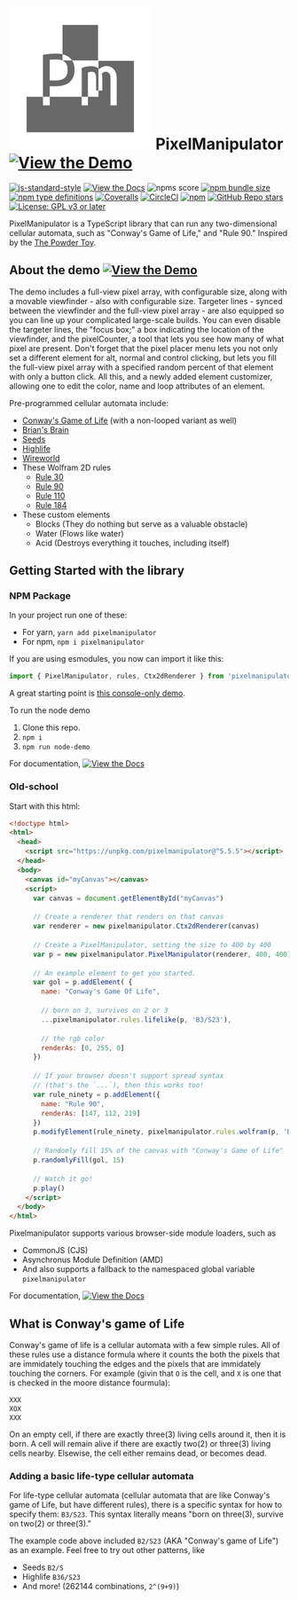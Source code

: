 # ![PixelManipulator logo](media/pixelmanipulator_logo.svg) PixelManipulator [![View the Demo][vtdsvg]][the demo]

[![js-standard-style][standard svg]](http://standardjs.com)
[![View the Docs][vtdosvg]][the docs]
![npms score](https://badges.npms.io/pixelmanipulator.svg)
[![npm bundle size](https://img.shields.io/bundlephobia/minzip/pixelmanipulator)](https://bundlephobia.com/package/pixelmanipulator)
[![npm type definitions](https://img.shields.io/npm/types/pixelmanipulator?logo=typescript&logoColor=white&color=3178c6)](https://www.typescriptlang.org)
[![Coveralls](https://img.shields.io/coveralls/github/Lazerbeak12345/pixelmanipulator?logo=coveralls)](https://coveralls.io/github/Lazerbeak12345/pixelmanipulator?branch=master)
[![CircleCI](https://img.shields.io/circleci/build/github/Lazerbeak12345/pixelmanipulator/master?logo=circleci)](https://app.circleci.com/pipelines/github/Lazerbeak12345/pixelmanipulator?branch=master)
[![npm](https://img.shields.io/npm/v/pixelmanipulator?logo=npm&color=ea2039)](https://www.npmjs.com/package/pixelmanipulator)
[![GitHub Repo stars](https://img.shields.io/github/stars/lazerbeak12345/pixelmanipulator?color=0969da&logo=github)](https://github.com/Lazerbeak12345/pixelmanipulator)
[![License: GPL v3 or later](https://img.shields.io/badge/Licence-GPLv3%20or%20later-bd0000.svg)](https://www.gnu.org/licenses/gpl-3.0)

PixelManipulator is a TypeScript library that can run any two-dimensional
cellular automata, such as "Conway's Game of Life," and "Rule 90." Inspired by the
[The Powder Toy](https://powdertoy.co.uk/).

[repo]: https://github.com/lazerbeak12345/pixelmanipulator
[the demo]: https://lazerbeak12345.github.io/pixelmanipulator/pixelmanipulator.html
[vtdsvg]: https://img.shields.io/badge/view-the_demo-green.svg
[the docs]: https://lazerbeak12345.github.io/pixelmanipulator/modules.html
[vtdosvg]: https://img.shields.io/badge/view-the_docs-informational.svg
[standard svg]: https://img.shields.io/badge/code%20style-standard-brightgreen.svg

## About the demo [![View the Demo][vtdsvg]][the demo]

The demo includes a full-view pixel array, with configurable size, along with a
movable viewfinder - also with configurable size. Targeter lines - synced
between the viewfinder and the full-view pixel array - are also equipped so you
can line up your complicated large-scale builds. You can even disable the
targeter lines, the "focus box;" a box indicating the location of the
viewfinder, and the pixelCounter, a tool that lets you see how many of what
pixel are present. Don't forget that the pixel placer menu lets you not only
set a different element for alt, normal and control clicking, but lets you fill
the full-view pixel array with a specified random percent of that element with
only a button click. All this, and a newly added element customizer, allowing
one to edit the color, name and loop attributes of an element.

Pre-programmed cellular automata include:

- [Conway's Game of Life](https://en.wikipedia.org/wiki/Conway%27s_Game_of_Life) (with a non-looped variant as well)
- [Brian's Brain](https://en.wikipedia.org/wiki/Brian%27s_Brain)
- [Seeds](https://en.wikipedia.org/wiki/Seeds_%28cellular_automaton%29)
- [Highlife](https://en.wikipedia.org/wiki/Highlife_%28cellular_automaton%29)
- [Wireworld](https://en.wikipedia.org/wiki/Wireworld)
- These Wolfram 2D rules
  - [Rule 30](https://en.wikipedia.org/wiki/Rule_30)
  - [Rule 90](https://en.wikipedia.org/wiki/Rule_90)
  - [Rule 110](https://en.wikipedia.org/wiki/Rule_110)
  - [Rule 184](https://en.wikipedia.org/wiki/Rule_184)
- These custom elements
  - Blocks (They do nothing but serve as a valuable obstacle)
  - Water (Flows like water)
  - Acid (Destroys everything it touches, including itself)

## Getting Started with the library

### NPM Package

In your project run one of these:

- For yarn, `yarn add pixelmanipulator`
- For npm, `npm i pixelmanipulator`

If you are using esmodules, you now can import it like this:

```ts
import { PixelManipulator, rules, Ctx2dRenderer } from 'pixelmanipulator'
```

A great starting point is [this console-only demo][console demo].

To run the node demo

1. Clone this repo.
2. `npm i`
3. `npm run node-demo`

For documentation, [![View the Docs][vtdosvg]][the docs]

[console demo]: https://github.com/Lazerbeak12345/pixelmanipulator/blob/master/src/node-demo/index.ts

### Old-school

Start with this html:

```html
<!doctype html>
<html>
  <head>
    <script src="https://unpkg.com/pixelmanipulator@^5.5.5"></script>
  </head>
  <body>
    <canvas id="myCanvas"></canvas>
    <script>
      var canvas = document.getElementById("myCanvas")

      // Create a renderer that renders on that canvas
      var renderer = new pixelmanipulator.Ctx2dRenderer(canvas)

      // Create a PixelManipulator, setting the size to 400 by 400
      var p = new pixelmanipulator.PixelManipulator(renderer, 400, 400)

      // An example element to get you started.
      var gol = p.addElement( {
        name: "Conway's Game Of Life",

        // born on 3, survives on 2 or 3
        ...pixelmanipulator.rules.lifelike(p, 'B3/S23'),

        // the rgb color
        renderAs: [0, 255, 0]
      })

      // If your browser doesn't support spread syntax
      // (that's the `...`), then this works too!
      var rule_ninety = p.addElement({
        name: "Rule 90",
        renderAs: [147, 112, 219]
      })
      p.modifyElement(rule_ninety, pixelmanipulator.rules.wolfram(p, 'Rule 90'))

      // Randomly fill 15% of the canvas with "Conway's Game of Life"
      p.randomlyFill(gol, 15)

      // Watch it go!
      p.play()
    </script>
  </body>
</html>
```

Pixelmanipulator supports various browser-side module loaders, such as

- CommonJS (CJS)
- Asynchronus Module Definition (AMD)
- And also supports a fallback to the namespaced global variable
  `pixelmanipulator`

For documentation, [![View the Docs][vtdosvg]][the docs]

## What is Conway's game of Life

Conway's game of life is a cellular automata with a few simple rules.
All of these rules use a distance formula where it counts the both the pixels
that are immidately touching the edges and the pixels that are immidately
touching the corners.
For example (givin that `O` is the cell, and `X` is one that is checked in the
moore distance fourmula):

    XXX
    XOX
    XXX

On an empty cell, if there are exactly three(3) living cells around it, then it
is born.
A cell will remain alive if there are exactly two(2) or three(3) living cells
nearby.
Elsewise, the cell either remains dead, or becomes dead.

### Adding a basic life-type cellular automata

For life-type cellular automata (cellular automata that are like Conway's game
of Life, but have different rules), there is a specific syntax for how to
specify them: `B3/S23`. This syntax literally means "born on three(3), survive
on two(2) or three(3)."

The example code above included `B2/S23` (AKA "Conway's game of Life") as an example. Feel free to try out other patterns, like

- Seeds `B2/S`
- Highlife `B36/S23`
- And more! (262144 combinations, `2^(9+9)`)
